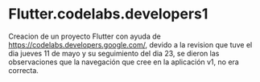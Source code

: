 # Flutter.codelabs.developers1
Creacion de un proyecto Flutter con ayuda de https://codelabs.developers.google.com/, devido a la revision que tuve el dia jueves 11 de mayo y su seguimiento del dia 23, se dieron las observaciones que la navegación que cree en la aplicación v1, no era correcta.
